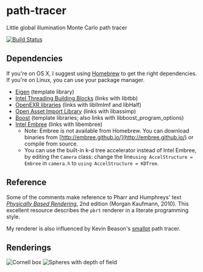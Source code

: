 path-tracer
===========

Little global illumination Monte Carlo path tracer

[![Build Status](https://semaphoreapp.com/api/v1/projects/f17e953b-83a4-4364-a2e3-04e1f126be21/317820/shields_badge.svg)](https://semaphoreapp.com/sdao/path-tracer)

Dependencies
------------
If you're on OS X, I suggest using [Homebrew](http://brew.sh/) to get the right
dependencies. If you're on Linux, you can use your package manager.

* [Eigen](http://eigen.tuxfamily.org/)
  (template library)
* [Intel Threading Building Blocks](https://www.threadingbuildingblocks.org/)
  (links with libtbb)
* [OpenEXR libraries](http://openexr.com/)
  (links with libIlmImf and libHalf)
* [Open Asset Import Library](http://assimp.sourceforge.net/)
  (links with libassimp)
* [Boost](http://www.boost.org/)
  (template libraries; also links with libboost_program_options)
* [Intel Embree](http://embree.github.io/)
  (links with libembree)
  * Note: Embree is not available from Homebrew. You can download binaries
    from [http://embree.github.io/](http://embree.github.io/) or compile from
    source.
  * You can use the built-in k-d tree accelerator instead of Intel Embree, by
    editing the `Camera` class: change the line`using AccelStructure = Embree`
    in `camera.h` to `using AccelStructure = KDTree`.

Reference
---------
Some of the comments make reference to Pharr and Humphreys' text
[*Physically Based Rendering*](pbrt.org), 2nd edition (Morgan Kaufmann, 2010).
This excellent resource describes the `pbrt` renderer in a literate
programming style.

My renderer is also influenced by Kevin Beason's
[smallpt](http://www.kevinbeason.com/smallpt/) path tracer.

Renderings
----------
![Cornell box](https://raw.githubusercontent.com/wiki/sdao/path-tracer/pathtracer_dragon_800iters_1hr.png)
![Spheres with depth of field](https://raw.githubusercontent.com/wiki/sdao/path-tracer/pathtracer_spheres_800iters_30min.png)
